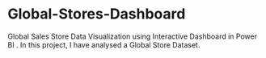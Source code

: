 # Global-Stores-Dashboard
Global Sales Store Data Visualization using Interactive Dashboard in Power BI . In this project, I have analysed a Global Store Dataset.

